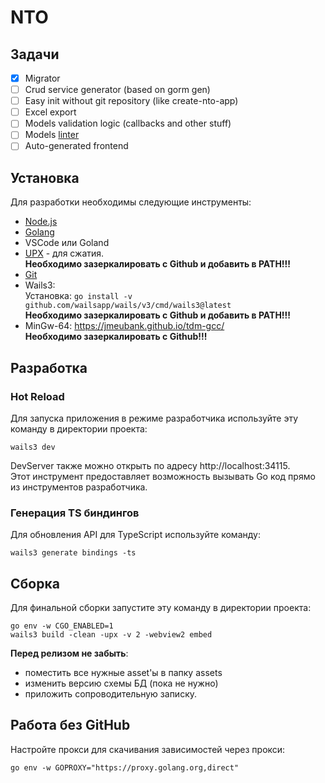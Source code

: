 # NTO

## Задачи
- [x] Migrator
- [ ] Crud service generator (based on gorm gen)
- [ ] Easy init without git repository (like create-nto-app)
- [ ] Excel export
- [ ] Models validation logic (callbacks and other stuff)
- [ ] Models [linter](https://git.gogacoder.ru/NTO/gormlint)
- [ ] Auto-generated frontend  

## Установка

Для разработки необходимы следующие инструменты:
* [Node.js](https://nodejs.org/en)
* [Golang](https://go.dev/dl/) 
* VSCode или Goland
* [UPX](https://github.com/upx/upx/releases/latest) - для сжатия.  
**Необходимо зазеркалировать с Github и добавить в PATH!!!**
* [Git](https://git-scm.com/)
* Wails3:  
Установка:
`go install -v github.com/wailsapp/wails/v3/cmd/wails3@latest`  
**Необходимо зазеркалировать с Github и добавить в PATH!!!**
* MinGw-64: https://jmeubank.github.io/tdm-gcc/  
**Необходимо зазеркалировать с Github!!!**

## Разработка
### Hot Reload
Для запуска приложения в режиме разработчика используйте эту команду в директории проекта:
```
wails3 dev
```  
DevServer также можно открыть по адресу http://localhost:34115.  
Этот инструмент предоставляет возможность вызывать Go код прямо из инструментов разработчика.

### Генерация TS биндингов
Для обновления API для TypeScript используйте команду:
```
wails3 generate bindings -ts
```

## Сборка

Для финальной сборки запустите эту команду в директории проекта:
```
go env -w CGO_ENABLED=1
wails3 build -clean -upx -v 2 -webview2 embed
```
**Перед релизом не забыть**:
* поместить все нужные asset'ы в папку assets
* изменить версию схемы БД (пока не нужно)
* приложить сопроводительную записку.

## Работа без GitHub
Настройте прокси для скачивания зависимостей через прокси:
```
go env -w GOPROXY="https://proxy.golang.org,direct"
```


